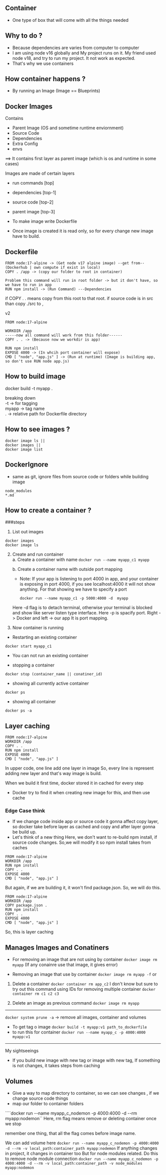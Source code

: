 ## Container
- One type of box that will come with all the things needed

## Why to do ?
- Because dependencies are varies from computer to computer
- I am using node v16 globally and My project runs on it. My friend used node v18, and try to run my project. It not work as expected.
- That's why we use containers

## How container happens ?
- By running an Image (Image == Blueprints)

## Docker Images

Contains
- Parent Image (OS and sometime runtime enviornment)
- Source Code
- Dependencies
- Extra Config
- envs

==> It contains first layer as parent image (which is os and runtime in some cases)

Images are made of certain layers
- run commands [top]
- dependencies [top-1]
- source code [top-2]
- parent image [top-3]

- To make image write Dockerfile
- Once image is created it is read only, so for every change new image have to build.
## Dockerfile

```
FROM node:17-alpine -> (Get node v17 alpine image) --get from-- (Dockerhub | own compute if exist in local)
COPY . /app -> (copy our folder to root in container)

Problem this command will run in root folder -> but it don't have, so we have to run in app
RUN npm install -> (Run Command) ---Dependencies
```
if COPY . . means copy from this root to that root.
if source code is in src than copy ./src to ,

v2
```
FROM node:17-alpine

WORKDIR /app
-----now all command will work from this folder------
COPY . . -> (Because now we workdir is app)

RUN npm install
EXPOSE 4000 -> (In whcih port container will expose)
CMD [ "node", "app.js" ] -> (Run at runtime) (Image is building app, so don't use RUN node app.js)
```


## How to build image

docker build -t myapp .

breaking down<br/>
-t -> for tagging<br/>
myapp -> tag name<br/>
. -> relative path for Dockerfile directory<br/>


## How to see images ?
```
docker image ls ||
docker images ||
docker image list
```

## DockerIgnore

- same as git, ignore files from source code or folders while building image

```
node_modules
*.md
```

## How to create a container ?

###steps

1. List out images
```
docker images
docker image ls
```

2. Create and run container<br/>
    a. Create a container with name
        ```
        docker run --name myapp_c1 myapp
        ```
    
    b. Create a container name with outside port mapping
    - Note: If your app is listening to port 4000 in app, and your container is exposing in port 4000, if you see localhost:4000 it will not show anything. For that showing we have to specify a port

        ```
        docker run --name myapp_c1 -p 5000:4000 -d  myapp
        ```
    Here -d flag is to detach terminal, otherwise your terminal is blocked and show like server listen type interface.
    Here -p is spacify port. Right -> Docker and left -> our app
    It is port mapping.

3. Now container is running

- Restarting an existing container
```
docker start myapp_c1
```

- You can not run an existing container

- stopping a container
```
docker stop (container_name || conatiner_id)
```

- showing all currently active container
```
docker ps
```

- showing all container
```
docker ps -a
```

## Layer caching

```
FROM node:17-alpine
WORKDIR /app
COPY . .
RUN npm install
EXPOSE 4000
CMD [ "node", "app.js" ]
```
In upper code, one line add one layer in image
So, every line is represent adding new layer and that's way image is build.

When we build it first time, docker stored it in cached for every step
- Docker try to find it when creating new image for this, and then use cache

### Edge Case think
- If we change code inside app or source code it gonna affect copy layer, so docker take before layer as cached and copy and after layer gonna be build up.
- Let's think of a new thing
Here, we don't want to re-build npm install, if source code changes. So,we will modify it so npm install takes from caches
```
FROM node:17-alpine
WORKDIR /app
RUN npm install
COPY . .
EXPOSE 4000
CMD [ "node", "app.js" ]
```
But again, if we are building it, it won't find package.json. So, we will do this.
```
FROM node:17-alpine
WORKDIR /app
COPY package.json .
RUN npm install
COPY . .
EXPOSE 4000
CMD [ "node", "app.js" ]
```
So, this is layer caching


## Manages Images and Conatiners

- For removing an image that are not using by container
```docker image rm myapp``` (If any conainre use that image, it gives error)

- Removing an image that use by container
```docker image rm myapp -f```
or
1. Delete a container
```docker container rm app_c2```
I don't know but sure to try out this command using IDs
for removing multiple container
```docker container rm c1 c2 c3```

2. Delete an image as previous command
```docker image rm myapp```
---------------------------------------------------------

```docker system prune -a``` -> remove all images, container and volumes

- To get tag o image
```docker build -t myapp:v1 path_to_dockerfile```
- to run this for container
```docker run --name myapp_c -p 4000:4000 myapp:v1```
----------------------------------------------------------

My sightseeings

- If you build new image with new tag or image with new tag, If something is not changes, it takes steps from caching

## Volumes
- Give a way to map directory to container, so we can see changes , if we change source code things
- map our folder to container folders

````docker run --name myapp_c_nodemon -p 4000:4000 -d --rm myapp:nodemon`` Here, rm flag means remove or deleting container once we stop

remember one thing, that all the flag comes before image name.

We can add volume here
```docker run --name myapp_c_nodemon -p 4000:4000 -d --rm -v local_path:container_path myapp:nodemon```
If anything changes in project, it changes in container too
But for node modules related. Do this to remove node module connection
```docker run --name myapp_c_nodemon -p 4000:4000 -d --rm -v local_path:container_path -v node_modules myapp:nodemon```

